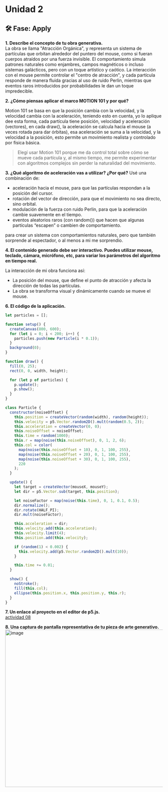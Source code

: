 # Unidad 2


## 🛠 Fase: Apply

**1. Describe el concepto de tu obra generativa.**        
La obra se llama "Atracción Orgánica", y representa un sistema de partículas que orbitan alrededor del puntero del mouse, como si fueran cuerpos atraídos por una fuerza invisible.
El comportamiento simula patrones naturales como enjambres, campos magnéticos o incluso sistemas galácticos, pero con un toque artístico y caótico.
La interacción con el mouse permite controlar el "centro de atracción", y cada partícula responde de manera fluida gracias al uso de ruido Perlin, mientras que eventos raros introducidos por probabilidades le dan un toque impredecible.

**2. ¿Cómo piensas aplicar el marco MOTION 101 y por qué?**

Motion 101 se basa en que la posición cambia con la velocidad, y la velocidad cambia con la aceleración, teniendo esto en cuenta, yo lo aplique dee esta forma, cada partícula tiene posición, velocidad y aceleración (vectores), en cada draw(), la aceleración se calcula hacia el mouse (a veces rotada para dar órbitas), esa aceleración se suma a la velocidad, y la velocidad a la posición, esto permite un movimiento realista y controlado por física básica.

> Elegí usar Motion 101 porque me da control total sobre cómo se mueve cada partícula y, al mismo tiempo, me permite experimentar con algoritmos complejos sin perder la naturalidad del movimiento.

**3. ¿Qué algoritmo de aceleración vas a utilizar? ¿Por qué?**
Usé una combinación de: 
* aceleración hacia el mouse, para que las partículas respondan a la posición del cursor.
* rotación del vector de dirección, para que el movimiento no sea directo, sino orbital.
* modulación de la fuerza con ruido Perlin, para que la aceleración cambie suavemente en el tiempo.
* eventos aleatorios raros (con random()) que hacen que algunas partículas “escapen” o cambien de comportamiento.

para crear un sistema con comportamientos naturales, pero que también sorprende al espectador, o al menos a mi me sorprendio.

**4. El contenido generado debe ser interactivo. Puedes utilizar mouse, teclado, cámara, micrófono, etc, para variar los parámetros del algoritmo en tiempo real.**

La interacción de mi obra funciona así: 
* La posición del mouse, que define el punto de atracción y afecta la dirección de todas las partículas.
* La obra se transforma visual y dinámicamente cuando se mueve el mouse.

**6. El código de la aplicación.**
```js
let particles = [];

function setup() {
  createCanvas(800, 600);
  for (let i = 0; i < 200; i++) {
    particles.push(new Particle(i * 0.1));
  }
  background(0);
}

function draw() {
  fill(0, 25);
  rect(0, 0, width, height);

  for (let p of particles) {
    p.update();
    p.show();
  }
}

class Particle {
  constructor(noiseOffset) {
    this.position = createVector(random(width), random(height));
    this.velocity = p5.Vector.random2D().mult(random(0.5, 2));
    this.acceleration = createVector(0, 0);
    this.noiseOffset = noiseOffset; 
    this.time = random(1000);
    this.r = map(noise(this.noiseOffset), 0, 1, 2, 6);
    this.col = color(
      map(noise(this.noiseOffset + 10), 0, 1, 100, 255),
      map(noise(this.noiseOffset + 20), 0, 1, 100, 255),
      map(noise(this.noiseOffset + 30), 0, 1, 100, 255),
      220
    );
  }

  update() {
    let target = createVector(mouseX, mouseY);
    let dir = p5.Vector.sub(target, this.position);

    let noiseFactor = map(noise(this.time), 0, 1, 0.1, 0.5);
    dir.normalize();
    dir.rotate(HALF_PI);
    dir.mult(noiseFactor); 

    this.acceleration = dir;
    this.velocity.add(this.acceleration);
    this.velocity.limit(4);
    this.position.add(this.velocity);

    if (random(1) < 0.002) {
      this.velocity.add(p5.Vector.random2D().mult(10));
    }

    this.time += 0.01;
  }

  show() {
    noStroke();
    fill(this.col);
    ellipse(this.position.x, this.position.y, this.r);
  }
}
```

**7. Un enlace al proyecto en el editor de p5.js.**      
[actividad 08](https://editor.p5js.org/saragaravitop/sketches/f80OWqPkn)    

**8. Una captura de pantalla representativa de tu pieza de arte generativo.**   
<img width="588" height="501" alt="image" src="https://github.com/user-attachments/assets/f06e68b9-ee86-493a-a399-94a813396b88" />
